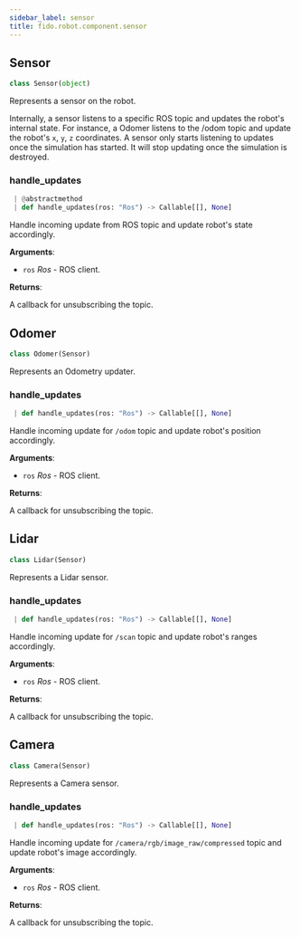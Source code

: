 ```yaml
---
sidebar_label: sensor
title: fido.robot.component.sensor
---
```


## Sensor

```python
class Sensor(object)
```

Represents a sensor on the robot.

Internally, a sensor listens to a specific ROS topic and updates the robot's
internal state. For instance, a Odomer listens to the /odom topic and update the
robot's `x`, `y`, `z` coordinates. A sensor only starts listening to updates once
the simulation has started. It will stop updating once the simulation is destroyed.

### handle\_updates

```python
 | @abstractmethod
 | def handle_updates(ros: "Ros") -> Callable[[], None]
```

Handle incoming update from ROS topic and update robot's state accordingly.

**Arguments**:

- `ros` _Ros_ - ROS client.
  

**Returns**:

  A callback for unsubscribing the topic.

## Odomer

```python
class Odomer(Sensor)
```

Represents an Odometry updater.

### handle\_updates

```python
 | def handle_updates(ros: "Ros") -> Callable[[], None]
```

Handle incoming update for `/odom` topic and update robot's position
accordingly.

**Arguments**:

- `ros` _Ros_ - ROS client.
  

**Returns**:

  A callback for unsubscribing the topic.

## Lidar

```python
class Lidar(Sensor)
```

Represents a Lidar sensor.

### handle\_updates

```python
 | def handle_updates(ros: "Ros") -> Callable[[], None]
```

Handle incoming update for `/scan` topic and update robot's ranges
accordingly.

**Arguments**:

- `ros` _Ros_ - ROS client.
  

**Returns**:

  A callback for unsubscribing the topic.

## Camera

```python
class Camera(Sensor)
```

Represents a Camera sensor.

### handle\_updates

```python
 | def handle_updates(ros: "Ros") -> Callable[[], None]
```

Handle incoming update for `/camera/rgb/image_raw/compressed` topic and
update robot's image accordingly.

**Arguments**:

- `ros` _Ros_ - ROS client.
  

**Returns**:

  A callback for unsubscribing the topic.

